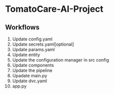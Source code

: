 # TomatoCare-AI-Project

## Workflows 
1. Update config.yaml
2. Update secrets.yaml[optional]
3. Update params.yaml
4. Update entity
5. Update the configuration manager in src config
6. Update components
7. Update the pipeline
8. Upadate main.py
9. Update dvc.yaml
10. app.py



